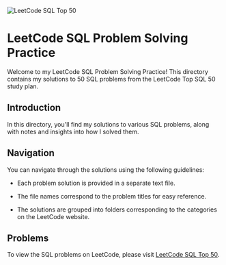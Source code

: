 ![LeetCode SQL Top 50](https://i.imgur.com/7QXMXDj.png)

# LeetCode SQL Problem Solving Practice

Welcome to my LeetCode SQL Problem Solving Practice! This directory contains my solutions to 50 SQL problems from the LeetCode Top SQL 50 study plan.

## Introduction

In this directory, you'll find my solutions to various SQL problems, along with notes and insights into how I solved them. 

## Navigation

You can navigate through the solutions using the following guidelines:

- Each problem solution is provided in a separate text file.

- The file names correspond to the problem titles for easy reference.

- The solutions are grouped into folders corresponding to the categories on the LeetCode website.

## Problems

To view the SQL problems on LeetCode, please visit [LeetCode SQL Top 50](https://leetcode.com/studyplan/top-sql-50/).
